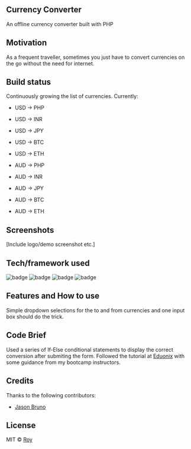## Currency Converter
An offline currency converter built with PHP

## Motivation
As a frequent traveller, sometimes you just have to convert currencies on the go without the need for internet.

## Build status
Continuously growing the list of currencies.
Currently:
- USD -> PHP
- USD -> INR
- USD -> JPY
- USD -> BTC
- USD -> ETH

- AUD -> PHP
- AUD -> INR
- AUD -> JPY
- AUD -> BTC
- AUD -> ETH





## Screenshots
[Include logo/demo screenshot etc.]

## Tech/framework used
![badge](https://img.shields.io/badge/Server-XAMPP-orange.svg)
![badge](https://img.shields.io/badge/Language-PHP%207-blue.svg)
![badge](https://img.shields.io/badge/Language-HTML%205-orange.svg)
![badge](https://img.shields.io/badge/Language-CSS%203.0-green.svg)

## Features and How to use
Simple dropdown selections for the to and from currencies and one input box should do the trick.

## Code Brief
Used a series of If-Else conditional statements to display the correct conversion after submiting the form.
Followed the tutorial at [Eduonix](https://blog.eduonix.com/web-programming-tutorials/learn-create-currency-converter-using-php/) with some guidance from my bootcamp instructors.

## Credits
Thanks to the following contributors:
- [Jason Bruno](https://github.com/jcwebhole)

## License
MIT © [Roy](https://github.com/IwataRyosuke/CurrencyConverter/)
